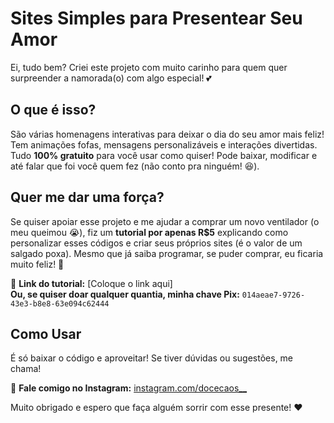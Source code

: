 # Sites Simples para Presentear Seu Amor  

Ei, tudo bem? Criei este projeto com muito carinho para quem quer surpreender a namorada(o) com algo especial! 💕

## O que é isso?  
São várias homenagens interativas para deixar o dia do seu amor mais feliz! Tem animações fofas, mensagens personalizáveis e interações divertidas. Tudo **100% gratuito** para você usar como quiser! Pode baixar, modificar e até falar que foi você quem fez (não conto pra ninguém! 😆).  

## Quer me dar uma força?  
Se quiser apoiar esse projeto e me ajudar a comprar um novo ventilador (o meu queimou 😭), fiz um **tutorial por apenas R$5** explicando como personalizar esses códigos e criar seus próprios sites (é o valor de um salgado poxa). Mesmo que já saiba programar, se puder comprar, eu ficaria muito feliz! 🫶  

🔗 **Link do tutorial:** [Coloque o link aqui]  
**Ou, se quiser doar qualquer quantia, minha chave Pix:** `014aeae7-9726-43e3-b8e8-63e094c62444`  

## Como Usar  
É só baixar o código e aproveitar! Se tiver dúvidas ou sugestões, me chama!  

📩 **Fale comigo no Instagram:** [instagram.com/docecaos__](https://instagram.com/docecaos__)

Muito obrigado e espero que faça alguém sorrir com esse presente! ❤️
